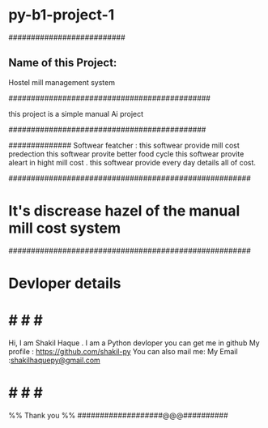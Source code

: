 # py-b1-project-1
##########################
## Name of this Project:
Hostel mill management system

#############################################

this project is a simple manual Ai project

############################################

##############
Softwear featcher :
this softwear provide mill cost predection
this softwear provite better food cycle
this softwear provite aleart in hight mill cost .
this softwear provide every day details all of cost.

######################################################

# It's discrease hazel of the manual mill cost system

######################################################
# Devloper details
#   #   #   #   #
Hi, I am Shakil Haque . I am a Python devloper
you can get me in github
My profile : https://github.com/shakil-py
You can also mail me:
My Email :shakilhaquepy@gmail.com

#   #   #   #   #
%% Thank you %%
###################@@@##########
